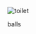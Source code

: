 ![toilet][1]

balls

[1]: ![](http://mobileimages.lowes.com/productimages/d74173ba-4af0-4809-84d7-0335a58f334e/03153673.jpg)
